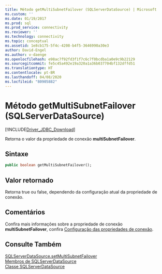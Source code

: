 ```yaml
---
title: Método getMultiSubnetFailover (SQLServerDataSource) | Microsoft Docs
ms.custom: ''
ms.date: 01/19/2017
ms.prod: sql
ms.prod_service: connectivity
ms.reviewer: ''
ms.technology: connectivity
ms.topic: conceptual
ms.assetid: 1e8cb175-5f4c-4208-b4f5-3646990a30e3
author: David-Engel
ms.author: v-daenge
ms.openlocfilehash: e98ac7f92fd3f1f7c6c7f0bcdba1a0e9c9b22129
ms.sourcegitcommit: fe5c45a492e19a320a1a36b037704bf132dffd51
ms.translationtype: HT
ms.contentlocale: pt-BR
ms.lasthandoff: 04/08/2020
ms.locfileid: "80905882"
---
```

# <a name="getmultisubnetfailover-method-sqlserverdatasource"></a>Método getMultiSubnetFailover (SQLServerDataSource)
[!INCLUDE[Driver_JDBC_Download](../../../includes/driver_jdbc_download.md)]

  Retorna o valor da propriedade de conexão **multiSubnetFailover**.  
  
## <a name="syntax"></a>Sintaxe  
  
```vb  
public boolean getMultiSubnetFailover();  
```  
  
## <a name="return-value"></a>Valor retornado  
 Retorna true ou false, dependendo da configuração atual da propriedade de conexão.  
  
## <a name="remarks"></a>Comentários  
 Confira mais informações sobre a propriedade de conexão **multiSubnetFailover**, confira [Configuração das propriedades de conexão](../../../connect/jdbc/setting-the-connection-properties.md).  
  
## <a name="see-also"></a>Consulte Também  
 [SQLServerDataSource.setMultiSubnetFailover](../../../connect/jdbc/reference/setmultisubnetfailover-method-sqlserverdatasource.md)   
 [Membros de SQLServerDataSource](../../../connect/jdbc/reference/sqlserverdatasource-members.md)   
 [Classe SQLServerDataSource](../../../connect/jdbc/reference/sqlserverdatasource-class.md)  
  
  
